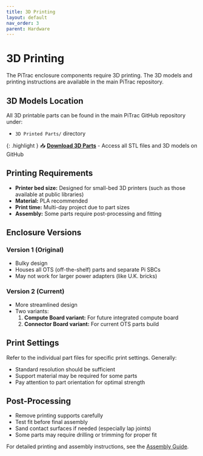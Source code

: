 ```yaml
---
title: 3D Printing
layout: default
nav_order: 3
parent: Hardware
---
```


# 3D Printing

The PiTrac enclosure components require 3D printing. The 3D models and printing instructions are available in the main PiTrac repository.

## 3D Models Location

All 3D printable parts can be found in the main PiTrac GitHub repository under:
- `3D Printed Parts/` directory

{: .highlight }
📥 **[Download 3D Parts](https://github.com/jamespilgrim/PiTrac/tree/main/3D%20Printed%20Parts)** - Access all STL files and 3D models on GitHub

## Printing Requirements

- **Printer bed size:** Designed for small-bed 3D printers (such as those available at public libraries)
- **Material:** PLA recommended
- **Print time:** Multi-day project due to part sizes
- **Assembly:** Some parts require post-processing and fitting

## Enclosure Versions

### Version 1 (Original)
- Bulky design
- Houses all OTS (off-the-shelf) parts and separate Pi SBCs
- May not work for larger power adapters (like U.K. bricks)

### Version 2 (Current)
- More streamlined design
- Two variants:
  1. **Compute Board variant:** For future integrated compute board
  2. **Connector Board variant:** For current OTS parts build

## Print Settings

Refer to the individual part files for specific print settings. Generally:
- Standard resolution should be sufficient
- Support material may be required for some parts
- Pay attention to part orientation for optimal strength

## Post-Processing

- Remove printing supports carefully
- Test fit before final assembly
- Sand contact surfaces if needed (especially lap joints)
- Some parts may require drilling or trimming for proper fit

For detailed printing and assembly instructions, see the [Assembly Guide](assembly-guide.md).